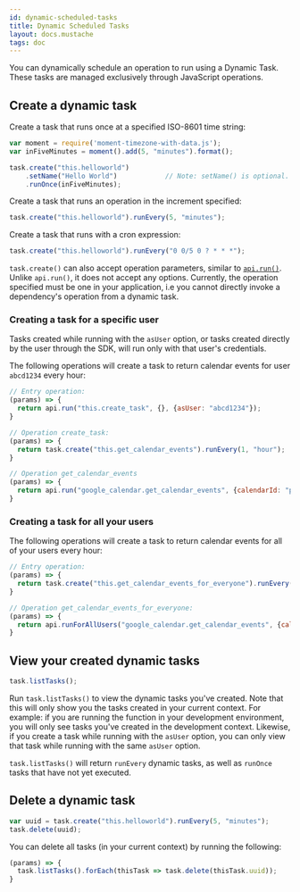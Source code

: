 ```yaml
---
id: dynamic-scheduled-tasks
title: Dynamic Scheduled Tasks
layout: docs.mustache
tags: doc
---
```


You can dynamically schedule an operation to run using a Dynamic Task. These tasks are managed exclusively through JavaScript operations.

## Create a dynamic task

Create a task that runs once at a specified ISO-8601 time string:
```javascript
var moment = require('moment-timezone-with-data.js');
var inFiveMinutes = moment().add(5, "minutes").format();

task.create("this.helloworld")
    .setName("Hello World")            // Note: setName() is optional.
    .runOnce(inFiveMinutes);
```

Create a task that runs an operation in the increment specified:
```javascript
task.create("this.helloworld").runEvery(5, "minutes");
```

Create a task that runs with a cron expression:
```javascript
task.create("this.helloworld").runEvery("0 0/5 0 ? * * *");
```

`task.create()` can also accept operation parameters, similar to [`api.run()`](/docs/references/js-operations/#run). Unlike `api.run()`, it does not accept any options. Currently, the operation specified must be one in your application, i.e you cannot directly invoke a dependency's operation from a dynamic task.

### Creating a task for a specific user

Tasks created while running with the `asUser` option, or tasks created directly by the user through the SDK, will run only with that user's credentials.

The following operations will create a task to return calendar events for user `abcd1234` every hour:

```javascript
// Entry operation:
(params) => {
  return api.run("this.create_task", {}, {asUser: "abcd1234"});
}

// Operation create_task:
(params) => {
  return task.create("this.get_calendar_events").runEvery(1, "hour");
}

// Operation get_calendar_events
(params) => {
  return api.run("google_calendar.get_calendar_events", {calendarId: "primary"});
}
```

### Creating a task for all your users

The following operations will create a task to return calendar events for all of your users every hour:
```javascript
// Entry operation:
(params) => {
  return task.create("this.get_calendar_events_for_everyone").runEvery(1, "hour");
}

// Operation get_calendar_events_for_everyone:
(params) => {
  return api.runForAllUsers("google_calendar.get_calendar_events", {calendarId: "primary"})
}
```

## View your created dynamic tasks

```javascript
task.listTasks();
```

Run `task.listTasks()` to view the dynamic tasks you've created. Note that this will only show you the tasks created in your current context. For example: if you are running the function in your development environment, you will only see tasks you've created in the development context. Likewise, if you create a task while running with the `asUser` option, you can only view that task while running with the same `asUser` option.

`task.listTasks()` will return `runEvery` dynamic tasks, as well as `runOnce` tasks that have not yet executed.

## Delete a dynamic task
```javascript
var uuid = task.create("this.helloworld").runEvery(5, "minutes");
task.delete(uuid);
```

You can delete all tasks (in your current context) by running the following:
```javascript
(params) => {
  task.listTasks().forEach(thisTask => task.delete(thisTask.uuid));
}
```